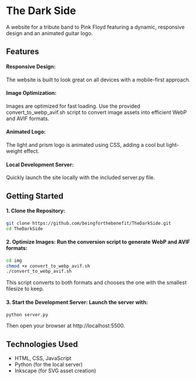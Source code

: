 # The Dark Side

A website for a tribute band to Pink Floyd featuring a dynamic, responsive design and an animated guitar logo.

## Features

#### Responsive Design:

The website is built to look great on all devices with a mobile-first approach.

#### Image Optimization:

Images are optimized for fast loading. Use the provided convert_to_webp_avif.sh script to convert image assets into efficient WebP and AVIF formats.

#### Animated Logo:

The light and prism logo is animated using CSS, adding a cool but light-weight effect.

#### Local Development Server:

Quickly launch the site locally with the included server.py file.

## Getting Started

#### 1. Clone the Repository:

```bash
git clone https://github.com/beingforthebenefit/TheDarkSide.git
cd TheDarkSide
```

#### 2. Optimize Images: Run the conversion script to generate WebP and AVIF formats:

```bash
cd img
chmod +x convert_to_webp_avif.sh
./convert_to_webp_avif.sh
```

This script converts to both formats and chooses the one with the smallest filesize to keep.

#### 3. Start the Development Server: Launch the server with:

```bash
python server.py
```

Then open your browser at http://localhost:5500.

## Technologies Used

- HTML, CSS, JavaScript
- Python (for the local server)
- Inkscape (for SVG asset creation)